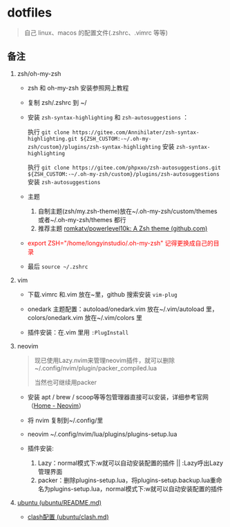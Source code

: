 # dotfiles

> 自己 linux、macos 的配置文件(.zshrc、.vimrc 等等)

## 备注

1. zsh/oh-my-zsh

   - zsh 和 oh-my-zsh 安装参照网上教程

   - 复制 zsh/.zshrc 到 ~/

   - 安装 `zsh-syntax-highlighting` 和 `zsh-autosuggestions` ：

     执行 `git clone https://gitee.com/Annihilater/zsh-syntax-highlighting.git ${ZSH_CUSTOM:-~/.oh-my-zsh/custom}/plugins/zsh-syntax-highlighting` 安装 `zsh-syntax-highlighting`

     执行 `git clone https://gitee.com/phpxxo/zsh-autosuggestions.git ${ZSH_CUSTOM:-~/.oh-my-zsh/custom}/plugins/zsh-autosuggestions` 安装 `zsh-autosuggestions`

   - 主题

     1. 自制主题(zsh/my.zsh-theme)放在\~/.oh-my-zsh/custom/themes 或者\~/.oh-my-zsh/themes 都行
     2. 推荐主题 [romkatv/powerlevel10k: A Zsh theme (github.com)](https://github.com/romkatv/powerlevel10k)

   - <font color=red>export ZSH="/home/longyinstudio/.oh-my-zsh" 记得更换成自己的目录</font>

   - 最后 `source ~/.zshrc`

2. vim

   - 下载.vimrc 和.vim 放在~里，github 搜索安装 `vim-plug`

   - onedark 主题配置：autoload/onedark.vim 放在\~/.vim/autoload 里，colors/onedark.vim 放在\~/.vim/colors 里

   - 插件安装：在.vim 里用 `:PlugInstall`


3. neovim

   > 现已使用Lazy.nvim来管理neovim插件，就可以删除 \~/.config/nvim/plugin/packer_compiled.lua
   >
   > 当然也可继续用packer

   - 安装 apt / brew / scoop等等包管理器直接可以安装，详细参考官网（[Home - Neovim](https://neovim.io/)）
   - 将 nvim 复制到\~/.config/里
   - neovim \~/.config/nvim/lua/plugins/plugins-setup.lua
   - 插件安装: 

     1. Lazy：normal模式下:w就可以自动安装配置的插件 || :Lazy呼出Lazy管理界面
     1. packer：删除plugins-setup.lua，将plugins-setup.backup.lua重命名为plugins-setup.lua，normal模式下:w就可以自动安装配置的插件

4. [ubuntu (ubuntu/README.md)](ubuntu/README.md)

   - [clash配置 (ubuntu/clash.md)](ubuntu/clash.md)
